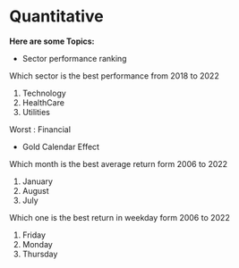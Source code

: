 # Quantitative

**Here are some Topics:**

- Sector performance ranking

Which sector is the best performance from 2018 to 2022
1. Technology
2. HealthCare
3. Utilities

Worst : Financial

- Gold Calendar Effect

Which month is the best average return form 2006 to 2022
1. January
2. August
3. July

Which one is the best return in weekday form 2006 to 2022
1. Friday
2. Monday
3. Thursday